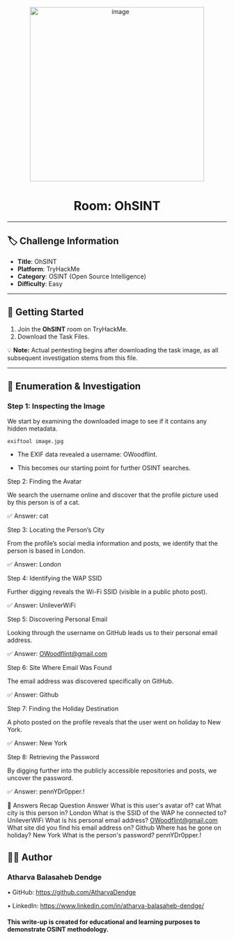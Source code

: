 <p align="center">
  <img width="400" alt="image" src="https://tryhackme-images.s3.amazonaws.com/room-icons/9c6bc7e6db746ea68ecaa99e328923f1.png" />
</p>

<h1 align="center">Room: OhSINT</h1>

---

## 🏷️ Challenge Information
- **Title**: OhSINT  
- **Platform**: TryHackMe  
- **Category**: OSINT (Open Source Intelligence)  
- **Difficulty**: Easy   

---

## 🚀 Getting Started
1. Join the **OhSINT** room on TryHackMe.  
2. Download the Task Files.   

💡 **Note:** Actual pentesting begins after downloading the task image, as all subsequent investigation stems from this file.

---

## 🔎 Enumeration & Investigation

### Step 1: Inspecting the Image
We start by examining the downloaded image to see if it contains any hidden metadata.
```
exiftool image.jpg
```

* The EXIF data revealed a username: OWoodflint.

* This becomes our starting point for further OSINT searches.

Step 2: Finding the Avatar

We search the username online and discover that the profile picture used by this person is of a cat.

✅ Answer: cat

Step 3: Locating the Person’s City

From the profile’s social media information and posts, we identify that the person is based in London.

✅ Answer: London

Step 4: Identifying the WAP SSID

Further digging reveals the Wi-Fi SSID (visible in a public photo post).

✅ Answer: UnileverWiFi

Step 5: Discovering Personal Email

Looking through the username on GitHub leads us to their personal email address.

✅ Answer: OWoodflint@gmail.com

Step 6: Site Where Email Was Found

The email address was discovered specifically on GitHub.

✅ Answer: Github

Step 7: Finding the Holiday Destination

A photo posted on the profile reveals that the user went on holiday to New York.

✅ Answer: New York

Step 8: Retrieving the Password

By digging further into the publicly accessible repositories and posts, we uncover the password.

✅ Answer: pennYDr0pper.!

🏁 Answers Recap
Question	Answer
What is this user's avatar of?	cat
What city is this person in?	London
What is the SSID of the WAP he connected to?	UnileverWiFi
What is his personal email address?	OWoodflint@gmail.com
What site did you find his email address on?	Github
Where has he gone on holiday?	New York
What is the person's password?	pennYDr0pper.!


## 👨‍💻 Author

### Atharva Balasaheb Dendge

•	GitHub: https://github.com/AtharvaDendge

•	LinkedIn: https://www.linkedin.com/in/atharva-balasaheb-dendge/

#### This write-up is created for educational and learning purposes to demonstrate OSINT methodology.

